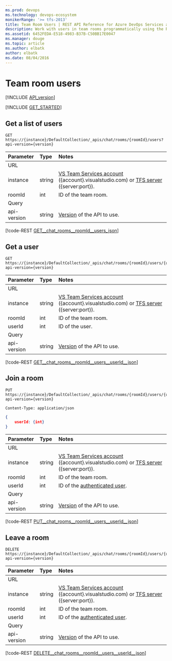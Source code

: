 ```yaml
---
ms.prod: devops
ms.technology: devops-ecosystem
monikerRange: '>= tfs-2013'
title: Team Room Users | REST API Reference for Azure DevOps Services and Team Foundation Server
description: Work with users in team rooms programmatically using the REST APIs for Azure DevOps Services and Team Foundation Server.
ms.assetid: 6452FEDA-E518-4983-B37B-C50BB17E0047
ms.manager: douge
ms.topic: article
ms.author: elbatk
author: elbatk
ms.date: 08/04/2016
---
```


# Team room users
[!INCLUDE [API_version](../_data/version.md)]

[!INCLUDE [GET_STARTED](../_data/get-started.md)]

## Get a list of users

```no-highlight
GET https://{instance}/DefaultCollection/_apis/chat/rooms/{roomId}/users?api-version={version}
```

| Parameter   | Type   | Notes
|:------------|:-------|:-------------------------------------------------------------------------------------------------------------
| URL
| instance    | string | [VS Team Services account](/azure/devops/integrate/get-started/rest/basics) ({account}.visualstudio.com) or [TFS server](/azure/devops/integrate/get-started/rest/basics) ({server:port}).
| roomId      | int    | ID of the team room.
| Query
| api-version | string | [Version](../../concepts/rest-api-versioning.md) of the API to use.

[!code-REST [GET__chat_rooms__roomId__users_json](./_data/users/GET__chat_rooms__roomId__users.json)]

## Get a user
```no-highlight
GET https://{instance}/DefaultCollection/_apis/chat/rooms/{roomId}/users/{userId}?api-version={version}
```

| Parameter   | Type   | Notes
|:------------|:-------|:-------------------------------------------------------------------------------------------------------------
| URL
| instance    | string | [VS Team Services account](/azure/devops/integrate/get-started/rest/basics) ({account}.visualstudio.com) or [TFS server](/azure/devops/integrate/get-started/rest/basics) ({server:port}).
| roomId      | int    | ID of the team room.
| userId      | int    | ID of the user.
| Query
| api-version | string | [Version](../../concepts/rest-api-versioning.md) of the API to use.

[!code-REST [GET__chat_rooms__roomId__users__userId__json](./_data/users/GET__chat_rooms__roomId__users__userId_.json)]   

## Join a room
<a name="joinaroom" />

```no-highlight
PUT https://{instance}/DefaultCollection/_apis/chat/rooms/{roomId}/users/{userId}?api-version={version}
```
```http
Content-Type: application/json
```
```json
{
	userId: {int}
}
```

| Parameter   | Type   | Notes
|:------------|:-------|:-------------------------------------------------------------------------------------------------------------
| URL
| instance    | string | [VS Team Services account](/azure/devops/integrate/get-started/rest/basics) ({account}.visualstudio.com) or [TFS server](/azure/devops/integrate/get-started/rest/basics) ({server:port}).
| roomId      | int    | ID of the team room.
| userId      | int    | ID of the [authenticated user](../shared/profiles.md).
| Query
| api-version | string | [Version](../../concepts/rest-api-versioning.md) of the API to use.

[!code-REST [PUT__chat_rooms__roomId__users__userId__json](./_data/users/PUT__chat_rooms__roomId__users__userId_.json)]

## Leave a room

```no-highlight
DELETE https://{instance}/DefaultCollection/_apis/chat/rooms/{roomId}/users/{userId}?api-version={version}
```

| Parameter   | Type   | Notes
|:------------|:-------|:-------------------------------------------------------------------------------------------------------------
| URL
| instance    | string | [VS Team Services account](/azure/devops/integrate/get-started/rest/basics) ({account}.visualstudio.com) or [TFS server](/azure/devops/integrate/get-started/rest/basics) ({server:port}).
| roomId      | int    | ID of the team room.
| userId      | int    | ID of the [authenticated user](../shared/profiles.md).
| Query
| api-version | string | [Version](../../concepts/rest-api-versioning.md) of the API to use.

[!code-REST [DELETE__chat_rooms__roomId__users__userId__json](./_data/users/DELETE__chat_rooms__roomId__users__userId_.json)]
